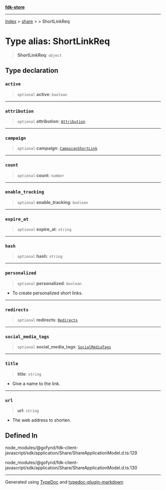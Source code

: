[**fdk-store**](../../../README.md)
***

[Index](../../../API.md) > [share](../../README.md) > [<internal>](../README.md) > ShortLinkReq

# Type alias: ShortLinkReq

> **ShortLinkReq**: `object`

## Type declaration

### `active`

> `optional` **active**: `boolean`

***

### `attribution`

> `optional` **attribution**: [`Attribution`](type-alias.Attribution.md)

***

### `campaign`

> `optional` **campaign**: [`CampaignShortLink`](type-alias.CampaignShortLink.md)

***

### `count`

> `optional` **count**: `number`

***

### `enable_tracking`

> `optional` **enable\_tracking**: `boolean`

***

### `expire_at`

> `optional` **expire\_at**: `string`

***

### `hash`

> `optional` **hash**: `string`

***

### `personalized`

> `optional` **personalized**: `boolean`

- To create personalized short links.

***

### `redirects`

> `optional` **redirects**: [`Redirects`](type-alias.Redirects.md)

***

### `social_media_tags`

> `optional` **social\_media\_tags**: [`SocialMediaTags`](type-alias.SocialMediaTags.md)

***

### `title`

> **title**: `string`

- Give a name to the link.

***

### `url`

> **url**: `string`

- The web address to shorten.

## Defined In

node\_modules/@gofynd/fdk-client-javascript/sdk/application/Share/ShareApplicationModel.d.ts:129

node\_modules/@gofynd/fdk-client-javascript/sdk/application/Share/ShareApplicationModel.d.ts:130

***
Generated using [TypeDoc](https://typedoc.org/) and [typedoc-plugin-markdown](https://www.npmjs.com/package/typedoc-plugin-markdown)
